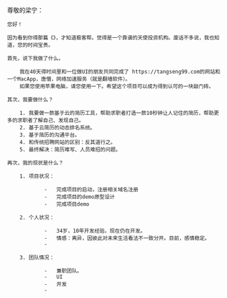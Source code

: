 尊敬的梁宁：

	您好！

	因为看到你得那篇《》，才知道极客帮。觉得是一个靠谱的天使投资机构。废话不多说，我也知道，您的时间宝贵。

	首先，说下我做了什么。

		我在40天得时间里和一位做UI的朋友共同完成了 https://tangseng99.com的网站和一个MacApp，唐僧，网络加速服务（就是翻墙软件）。
		如果您使用苹果电脑，请您使用一下。希望这个项目可以成为得到认可的一块敲门砖。

	其次，我要做什么？

		1. 我要做一款基于云的简历工具，帮助求职者打造一款10秒钟让人记住的简历，帮助更多的求职者了解自己、发现自己。
		2. 基于云简历的动态排名系统。
		3. 基于简历的沟通平台。
		4. 和传统招聘网站的区别：反其道行之。
		5. 最终解决：简历难写、人员难招的问题。

	再次，我的现状是什么？

		1. 项目状况：

				-	完成项目的启动，注册相关域名注册
				-	完成项目的demo原型设计
				-	完成项目demo

		2. 个人状况：

				-	34岁，10年开发经验。现在仍在开发。
				-	情感：离异，因彼此对未来生活看法不一致分开。目前，感情稳定。
				-	

		3. 团队情况：

				- 	兼职团队。
				-	UI
				-	开发
				-	